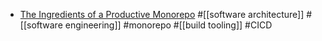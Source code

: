 - [The Ingredients of a Productive Monorepo](https://blog.swgillespie.me/posts/monorepo-ingredients/) #[[software architecture]] #[[software engineering]] #monorepo #[[build tooling]] #CICD